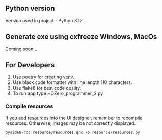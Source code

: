 ## Python version

Version used in project - Python 3.12

## Generate exe using cxfreeze Windows, MacOs

Coming soon...

## For Developers

1. Use poetry for creating venv.
2. Use black code formatter with line length 110 characters.
3. Use flake8 for best code quality.
4. To run app type HDZero_programmer_2.py

### Compile resources

If you add resources into the UI designer, remember to recompile resources. Otherwise, images may be not correctly 
displayed. 

```shell
pyside6-rcc resource/resources.qrc -o resource/resources.py
```